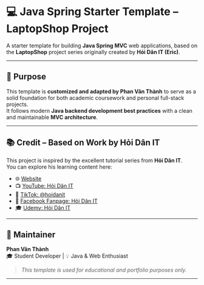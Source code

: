 # 💻 Java Spring Starter Template – LaptopShop Project

A starter template for building **Java Spring MVC** web applications, based on the **LaptopShop** project series originally created by **Hỏi Dân IT (Eric)**.

---

## 🔧 Purpose

This template is **customized and adapted by Phan Văn Thành** to serve as a solid foundation for both academic coursework and personal full-stack projects.  
It follows modern **Java backend development best practices** with a clean and maintainable **MVC architecture**.

---

## 📚 Credit – Based on Work by Hỏi Dân IT

This project is inspired by the excellent tutorial series from **Hỏi Dân IT**.  
You can explore his learning content here:

- 🌐 [Website](https://hoidanit.vn/)  
- 📺 [YouTube: Hỏi Dân IT](https://www.youtube.com/@hoidanit)  
- 🎵 [TikTok: @hoidanit](https://www.tiktok.com/@hoidanit)  
- 📘 [Facebook Fanpage: Hỏi Dân IT](https://www.facebook.com/askITwithERIC/)  
- 🎓 [Udemy: Hỏi Dân IT](https://www.udemy.com/user/eric-7039/)  

---

## 👤 Maintainer

**Phan Văn Thành**  
🎓 Student Developer | 💡 Java & Web Enthusiast  

> _This template is used for educational and portfolio purposes only._  

---
